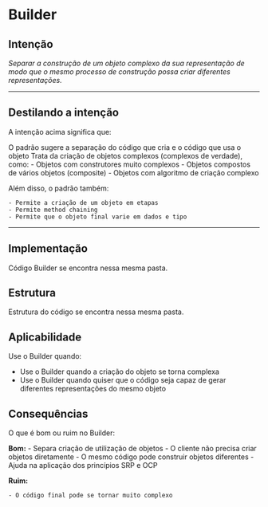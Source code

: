 # Builder

## Intenção

*Separar a construção de um objeto complexo da sua representação de modo que o mesmo processo de construção possa criar diferentes representações.*

---

## Destilando a intenção

A intenção acima significa que:

O padrão sugere a separação do código que cria e o código que usa o objeto
Trata da criação de objetos complexos (complexos de verdade), como:
    - Objetos com construtores muito complexos
    - Objetos compostos de vários objetos (composite)
    - Objetos com algoritmo de criação complexo

Além disso, o padrão também:

    - Permite a criação de um objeto em etapas
    - Permite method chaining
    - Permite que o objeto final varie em dados e tipo

---

## Implementação

Código Builder se encontra nessa mesma pasta.

## Estrutura

Estrutura do código se encontra nessa mesma pasta.

## Aplicabilidade

Use o Builder quando:

- Use o Builder quando a criação do objeto se torna complexa
- Use o Builder quando quiser que o código seja capaz de gerar diferentes representações do mesmo objeto

## Consequências

O que é bom ou ruim no Builder:

**Bom:**
    - Separa criação de utilização de objetos
    - O cliente não precisa criar objetos diretamente
    - O mesmo código pode construir objetos diferentes
    - Ajuda na aplicação dos princípios SRP e OCP

**Ruim:**

    - O código final pode se tornar muito complexo
